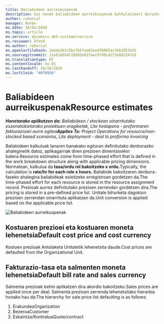 ```yaml
---
title: Baliabideen aurreikuspenak
description: Gai honek baliabideen aurreikuspenak kalkulatzeari buruzko informazioa eskaintzen du Project Operations-en.
author: ruhercul
manager: Annbe
ms.date: 10/01/2020
ms.topic: article
ms.service: dynamics-365-customerservice
ms.reviewer: kfend
ms.author: ruhercul
ms.openlocfilehash: 2ebde2b3c5bcfb5faa02ee476065ac34b1953432
ms.sourcegitcommit: 11a61db54119503e82faec5f99c4273e8d1247e5
ms.translationtype: HT
ms.contentlocale: eu-ES
ms.lasthandoff: 10/16/2020
ms.locfileid: "4070956"
---
```

# <a name="resource-estimates"></a><span data-ttu-id="a8d30-103">Baliabideen aurreikuspenak</span><span class="sxs-lookup"><span data-stu-id="a8d30-103">Resource estimates</span></span>

<span data-ttu-id="a8d30-104">_**Honetarako aplikatzen da:** Baliabideen / stockean oinarritutako eszenatokietarako proiektuen eragiketak, Lite hedapena - proformaren fakturazioari aurre egitea_</span><span class="sxs-lookup"><span data-stu-id="a8d30-104">_**Applies To:** Project Operations for resource/non-stocked based scenarios, Lite deployment - deal to proforma invoicing_</span></span>

<span data-ttu-id="a8d30-105">Baliabideen kalkuluak lanaren banakako egituran definitutako denborazko ahaleginetik datoz, aplikagarriak diren prezioen dimentsioekin batera.</span><span class="sxs-lookup"><span data-stu-id="a8d30-105">Resource estimates come from time-phased effort that is defined in the work breakdown structure along with applicable pricing dimensions.</span></span> <span data-ttu-id="a8d30-106">Normalean, kalkulua da **tasa/ordu rol bakoitzeko x ordu.**</span><span class="sxs-lookup"><span data-stu-id="a8d30-106">Typically, the calculation is **rate/hr for each role x hours.**</span></span> <span data-ttu-id="a8d30-107">Baliabide bakoitzaren denbora-faseko ahalegina baliabideak esleitzeko erregistroan gordetzen da.</span><span class="sxs-lookup"><span data-stu-id="a8d30-107">The time-phased effort for each resource is stored in the resource assignment record.</span></span> <span data-ttu-id="a8d30-108">Prezioak aurrez definitutako prezioen zerrendan gordetzen dira.</span><span class="sxs-lookup"><span data-stu-id="a8d30-108">The pricing is stored in a pre-defined price list.</span></span> <span data-ttu-id="a8d30-109">Unitate bihurketa dagokion prezioen zerrendan oinarrituta aplikatzen da.</span><span class="sxs-lookup"><span data-stu-id="a8d30-109">Unit conversion is applied based on the applicable price list.</span></span>

![Baliabideen aurreikuspenak](./media/navigation12.png)

## <a name="default-cost-price-and-cost-currency"></a><span data-ttu-id="a8d30-111">Kostuaren prezioei eta kostuaren moneta lehenetsia</span><span class="sxs-lookup"><span data-stu-id="a8d30-111">Default cost price and cost currency</span></span>

<span data-ttu-id="a8d30-112">Kostuen prezioak Antolaketa Unitatetik lehenetsita daude.</span><span class="sxs-lookup"><span data-stu-id="a8d30-112">Cost prices are defaulted from the Organizational Unit.</span></span>

## <a name="default-bill-rate-and-sales-currency"></a><span data-ttu-id="a8d30-113">Fakturazio-tasa eta salmenten moneta lehenetsia</span><span class="sxs-lookup"><span data-stu-id="a8d30-113">Default bill rate and sales currency</span></span>

<span data-ttu-id="a8d30-114">Salmenta prezioak behin aplikatzen dira akordio bakoitzeko.</span><span class="sxs-lookup"><span data-stu-id="a8d30-114">Sales prices are applied once per deal.</span></span> <span data-ttu-id="a8d30-115">Salmenta prezioen zerrenda lehenetsitako hierarkia honako hau da:</span><span class="sxs-lookup"><span data-stu-id="a8d30-115">The hierarchy for sale price list defaulting is as follows:</span></span>

1. <span data-ttu-id="a8d30-116">Erakundea</span><span class="sxs-lookup"><span data-stu-id="a8d30-116">Organization</span></span>
2. <span data-ttu-id="a8d30-117">Bezeroa</span><span class="sxs-lookup"><span data-stu-id="a8d30-117">Customer</span></span>
3. <span data-ttu-id="a8d30-118">Eskaintza/Kontratua</span><span class="sxs-lookup"><span data-stu-id="a8d30-118">Quote/contract</span></span>
